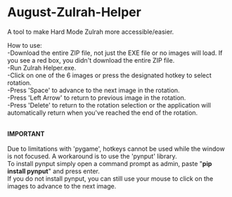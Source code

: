 # August-Zulrah-Helper
A tool to make Hard Mode Zulrah more accessible/easier.

How to use:<br />
-Download the entire ZIP file, not just the EXE file or no images will load. If you see a red box, you didn't download the entire ZIP file.<br />
-Run Zulrah Helper.exe.<br />
-Click on one of the 6 images or press the designated hotkey to select rotation.<br />
-Press 'Space' to advance to the next image in the rotation.<br />
-Press 'Left Arrow' to return to previous image in the rotation.<br />
-Press 'Delete' to return to the rotation selection or the application will automatically return when you've reached the end of the rotation.<br /><br />

**IMPORTANT**<br /><br />
Due to limitations with 'pygame', hotkeys cannot be used while the window is not focused. A workaround is to use the 'pynput' library.<br />
To install pynput simply open a command prompt as admin, paste "**pip install pynput**" and press enter.<br />
If you do not install pynput, you can still use your mouse to click on the images to advance to the next image.
